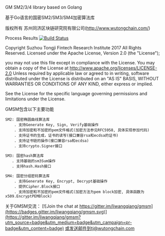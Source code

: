 
GM SM2/3/4 library based on Golang

基于Go语言的国密SM2/SM3/SM4加密算法库

版权所有 苏州同济区块链研究院有限公司(http://www.wutongchain.com/)


Process Results [![Build Status](https://travis-ci.org/liwangqiang/gmsm.svg?branch=develop)](https://travis-ci.org/liwangqiang/gmsm)

Copyright Suzhou Tongji Fintech Research Institute 2017 All Rights Reserved.
Licensed under the Apache License, Version 2.0 (the "License");

you may not use this file except in compliance with the License.
You may obtain a copy of the License at
     http://www.apache.org/licenses/LICENSE-2.0
Unless required by applicable law or agreed to in writing, software distributed under the License is distributed on an "AS IS" BASIS, WITHOUT WARRANTIES OR CONDITIONS OF ANY KIND, either express or implied.

See the License for the specific language governing permissions and limitations under the License.


GMSM包含以下主要功能

    SM2: 国密椭圆曲线算法库
        . 支持Generate Key, Sign, Verify基础操作
        . 支持加密和不加密的pem文件格式(加密方法参见RFC5958, 具体实现参加代码)
        . 支持证书的生成，证书的读写(接口兼容rsa和ecdsa的证书)
        . 支持证书链的操作(接口兼容rsa和ecdsa)
        . 支持crypto.Signer接口

    SM3: 国密hash算法库
       . 支持基础的sm3Sum操作
       . 支持hash.Hash接口

    SM4: 国密分组密码算法库
        . 支持Generate Key, Encrypt, Decrypt基础操作
        . 提供Cipher.Block接口
        . 支持加密和不加密的pem文件格式(加密方法为pem block加密, 具体函数为x509.EncryptPEMBlock)

关于GMSM交流： [![Join the chat at https://gitter.im/liwangqiang/gmsm](https://badges.gitter.im/liwangqiang/gmsm.svg)](https://gitter.im/liwangqiang/gmsm?utm_source=badge&utm_medium=badge&utm_campaign=pr-badge&utm_content=badge)
或发送邮件到tj@wutongchain.com
